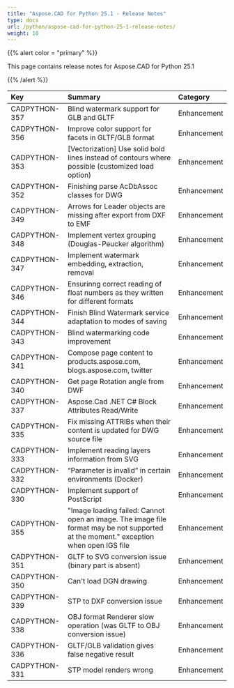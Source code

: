 ```yaml
---
title: "Aspose.CAD for Python 25.1 - Release Notes"
type: docs
url: /python/aspose-cad-for-python-25-1-release-notes/
weight: 10
---
```


{{% alert color = "primary" %}}

This page contains release notes for Aspose.CAD for Python 25.1

{{% /alert %}}


|**Key**|**Summary**|**Category**|
| :- | :- | :- |
| CADPYTHON-357 | Blind watermark support for GLB and GLTF | Enhancement |
| CADPYTHON-356 | Improve color support for facets in GLTF/GLB format | Enhancement |
| CADPYTHON-353 | [Vectorization] Use solid bold lines instead of contours where possible (customized load option) | Enhancement |
| CADPYTHON-352 | Finishing parse AcDbAssoc classes for DWG | Enhancement |
| CADPYTHON-349 | Arrows for Leader objects are missing after export from DXF to EMF | Enhancement |
| CADPYTHON-348 | Implement vertex grouping (Douglas-Peucker algorithm) | Enhancement |
| CADPYTHON-347 | Implement watermark embedding, extraction, removal | Enhancement |
| CADPYTHON-346 | Ensurinng correct reading of float numbers as they written for different formats | Enhancement |
| CADPYTHON-344 | Finish Blind Watermark service adaptation to modes of saving | Enhancement |
| CADPYTHON-343 | Blind watermarking code improvement | Enhancement |
| CADPYTHON-341 | Compose page content to products.aspose.com, blogs.aspose.com, twitter | Enhancement |
| CADPYTHON-340 | Get page Rotation angle from DWF | Enhancement |
| CADPYTHON-337 | Aspose.Cad .NET C# Block Attributes Read/Write | Enhancement |
| CADPYTHON-335 | Fix missing ATTRIBs when their content is updated for DWG source file  | Enhancement |
| CADPYTHON-333 | Implement reading layers information from SVG | Enhancement |
| CADPYTHON-332 | “Parameter is invalid” in certain environments (Docker) | Enhancement |
| CADPYTHON-330 | Implement support of PostScript | Enhancement |
| CADPYTHON-355 | "Image loading failed: Cannot open an image. The image file format may be not supported at the moment." exception when open IGS file | Enhancement |
| CADPYTHON-351 | GLTF to SVG conversion issue (binary part is absent) | Enhancement |
| CADPYTHON-350 | Can't load DGN drawing | Enhancement |
| CADPYTHON-339 | STP to DXF conversion issue | Enhancement |
| CADPYTHON-338 | OBJ format Renderer slow operation (was GLTF to OBJ conversion issue) | Enhancement |
| CADPYTHON-336 | GLTF/GLB validation gives false negative result | Enhancement |
| CADPYTHON-331 | STP model renders wrong | Enhancement |

